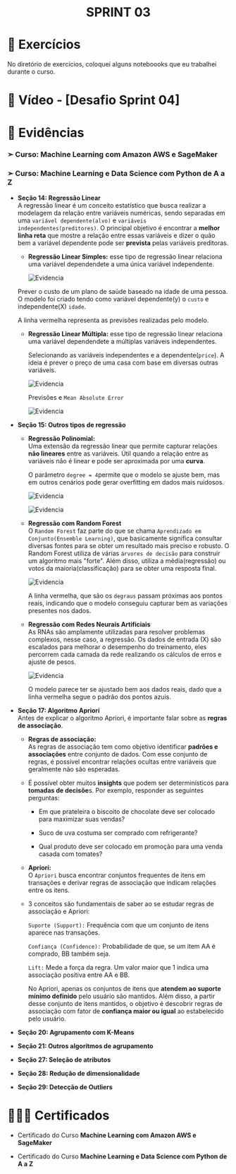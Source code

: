 
<h1 align="center">
    <strong>SPRINT 03</strong>
</h1>

# 📝 Exercícios

No diretório de exercícios, coloquei alguns noteboooks que eu trabalhei durante o curso.

# 🔴 Vídeo - [Desafio Sprint 04]

# 🔎 Evidências

### ➣ Curso: Machine Learning com Amazon AWS e SageMaker

### ➣ Curso: Machine Learning e Data Science com Python de A a Z

- **Seção 14: Regressão Linear**<br> A regressão linear é um conceito estatístico que busca realizar a modelagem da relação entre variáveis numéricas, sendo separadas em uma `variável dependente(alvo)` e `variáveis independentes(preditores)`. O principal objetivo é encontrar a **melhor linha reta** que mostre a relação entre essas variáveis e dizer o quão bem a variável dependente pode ser **prevista** pelas variáveis preditoras.

    - **Regressão Linear Simples:** esse tipo de regressão linear relaciona uma variável dependendete a uma única variável independente.

        ![Evidencia](./evidencias/sec14/regressao_linear_simples.png)

    Prever o custo de um plano de saúde baseado na idade de uma pessoa. O modelo foi criado tendo como variável dependente(y) o `custo` e independente(X) `idade`.

    A linha vermelha representa as previsões realizadas pelo modelo.

    - **Regressão Linear Múltipla:** esse tipo de regressão linear relaciona uma variável dependendete a múltiplas variáveis independentes.

        Selecionando as variáveis independentes e a dependente(`price`). A ideia é prever o preço de uma casa com base em diversas outras variáveis.

        ![Evidencia](./evidencias/sec14/regressao_multipla_variaveis.png)

        Previsões e `Mean Absolute Error`

        ![Evidencia](./evidencias/sec14/regressao_multipla.png)

- **Seção 15: Outros tipos de regressão**<br>

    - **Regressão Polinomial:**<br> Uma extensão da regressão linear que permite capturar relações **não lineares** entre as variáveis. Útil quando a relação entre as variáveis não é linear e pode ser aproximada por uma **curva**.

        O parâmetro `degree = 4`permite que o modelo se ajuste bem, mas em outros cenários pode gerar overfitting em dados mais ruidosos.

        ![Evidencia](./evidencias/sec15/regressao_polinomial.png)

        ![Evidencia](./evidencias/sec15/regressao_polinomial2.png)

    - **Regressão com Random Forest**<br> O `Random Forest` faz parte do que se chama `Aprendizado em Conjunto(Ensemble Learning)`, que basicamente significa consultar diversas fontes para se obter um resultado mais preciso e robusto. O Random Forest utiliza de várias `árvores de decisão` para construir um algoritmo mais "forte". Além disso, utiliza a média(regressão) ou votos da maioria(classificação) para se obter uma resposta final.

        ![Evidencia](./evidencias/sec15/random_forest.png)

        A linha vermelha, que são os `degraus` passam próximas aos pontos reais, indicando que o modelo conseguiu capturar bem as variações presentes nos dados.

    - **Regressão com Redes Neurais Artificiais**<br> As RNAs são amplamente utilizadas para resolver problemas complexos, nesse caso, a regressão. Os dados de entrada (X) são escalados para melhorar o desempenho do treinamento, eles percorrem cada camada da rede realizando os cálculos de erros e ajuste de pesos.

        ![Evidencia](./evidencias/sec15/regressao_rna.png)

        O modelo parece ter se ajustado bem aos dados reais, dado que a linha vermelha segue o padrão dos pontos azuis.

- **Seção 17: Algoritmo Apriori**<br> Antes de explicar o algoritmo Apriori, é importante falar sobre as **regras de associação**.

    - **Regras de associação:**<br> As regras de associação tem como objetivo identificar **padrões e associações** entre conjunto de dados. Com esse conjunto de regras, é possível encontrar relações ocultas entre variáveis que geralmente não são esperadas.

    - É possível obter muitos **insights** que podem ser determinísticos para **tomadas de decisõe**s. Por exemplo, responder as seguintes perguntas:

        - Em que prateleira o biscoito de chocolate deve ser colocado para maximizar suas vendas?

        - Suco de uva costuma ser comprado com refrigerante?

        - Qual produto deve ser colocado em promoção para uma venda casada com tomates?

    - **Apriori:**<br> O `Apriori` busca encontrar conjuntos frequentes de itens em transações e derivar regras de associação que indicam relações entre os itens.

    - 3 conceitos são fundamentais de saber ao se estudar regras de associação e Apriori:

        `Suporte (Support):` Frequência com que um conjunto de itens aparece nas transações.

        `Confiança (Confidence):` Probabilidade de que, se um item AA é comprado, BB também seja.

        `Lift:` Mede a força da regra. Um valor maior que 1 indica uma associação positiva entre AA e BB.

        No Apriori, apenas os conjuntos de itens que **atendem ao suporte mínimo definido** pelo usuário são mantidos. Além disso, a partir desse conjunto de itens mantidos, o objetivo é descobrir regras de associação com fator de **confiança maior ou igual** ao estabelecido pelo usuário.
 

- **Seção 20: Agrupamento com K-Means**<br>

- **Seção 21: Outros algoritmos de agrupamento**<br>

- **Seção 27: Seleção de atributos**<br>

- **Seção 28: Redução de dimensionalidade**<br>

- **Seção 29: Detecção de Outliers**<br>


# 👨🏼‍🎓 Certificados

- Certificado do Curso **Machine Learning com Amazon AWS e SageMaker**

- Certificado do Curso **Machine Learning e Data Science com Python de A a Z**

